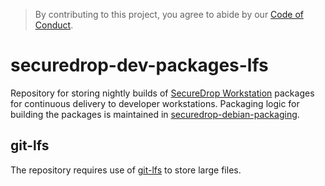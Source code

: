 > By contributing to this project, you agree to abide by our [Code of Conduct](https://github.com/freedomofpress/.github/blob/main/CODE_OF_CONDUCT.md).

# securedrop-dev-packages-lfs
Repository for storing nightly builds of [SecureDrop Workstation](https://github.com/freedomofpress/securedrop-workstation)
packages for continuous delivery to developer workstations. Packaging logic for building the packages
is maintained in [securedrop-debian-packaging](https://github.com/freedomofpress/securedrop-workstation).

## git-lfs

The repository requires use of [git-lfs](https://git-lfs.github.com/) to store large files.
